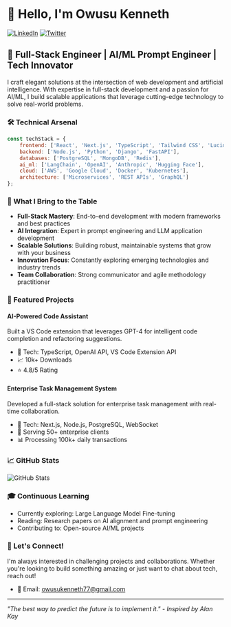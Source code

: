 # 👋 Hello, I'm Owusu Kenneth

[![LinkedIn](https://img.shields.io/badge/-LinkedIn-0077B5?style=flat&logo=linkedin&logoColor=white)](https://linkedin.com/in/okenneth)
[![Twitter](https://img.shields.io/badge/-Twitter-1DA1F2?style=flat&logo=twitter&logoColor=white)](https://twitter.com/your-handle)

## 🚀 Full-Stack Engineer | AI/ML Prompt Engineer | Tech Innovator

I craft elegant solutions at the intersection of web development and artificial intelligence. With expertise in full-stack development and a passion for AI/ML, I build scalable applications that leverage cutting-edge technology to solve real-world problems.

### 🛠️ Technical Arsenal

```javascript
const techStack = {
    frontend: ['React', 'Next.js', 'TypeScript', 'Tailwind CSS', 'Lucide React', 'Shadcn', 'Tanstack Query', 'React Native'],
    backend: ['Node.js', 'Python', 'Django', 'FastAPI'],
    databases: ['PostgreSQL', 'MongoDB', 'Redis'],
    ai_ml: ['LangChain', 'OpenAI', 'Anthropic', 'Hugging Face'],
    cloud: ['AWS', 'Google Cloud', 'Docker', 'Kubernetes'],
    architecture: ['Microservices', 'REST APIs', 'GraphQL']
};
```

### 🎯 What I Bring to the Table

- **Full-Stack Mastery**: End-to-end development with modern frameworks and best practices
- **AI Integration**: Expert in prompt engineering and LLM application development
- **Scalable Solutions**: Building robust, maintainable systems that grow with your business
- **Innovation Focus**: Constantly exploring emerging technologies and industry trends
- **Team Collaboration**: Strong communicator and agile methodology practitioner

### 🌟 Featured Projects

#### AI-Powered Code Assistant
Built a VS Code extension that leverages GPT-4 for intelligent code completion and refactoring suggestions.
- 🔧 Tech: TypeScript, OpenAI API, VS Code Extension API
- 📈 10k+ Downloads
- ⭐ 4.8/5 Rating

#### Enterprise Task Management System
Developed a full-stack solution for enterprise task management with real-time collaboration.
- 🔧 Tech: Next.js, Node.js, PostgreSQL, WebSocket
- 👥 Serving 50+ enterprise clients
- 📊 Processing 100k+ daily transactions

### 📈 GitHub Stats

![GitHub Stats](https://github-readme-stats.vercel.app/api?username=Owusu1946&show_icons=true&theme=dracula)

### 🎓 Continuous Learning

- Currently exploring: Large Language Model Fine-tuning
- Reading: Research papers on AI alignment and prompt engineering
- Contributing to: Open-source AI/ML projects

### 🤝 Let's Connect!

I'm always interested in challenging projects and collaborations. Whether you're looking to build something amazing or just want to chat about tech, reach out!

- 📧 Email: owusukenneth77@gmail.com

---

*"The best way to predict the future is to implement it." - Inspired by Alan Kay*

